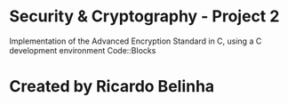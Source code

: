 # Security & Cryptography - Project 2

Implementation of the Advanced Encryption Standard in C, using a C development environment Code::Blocks

# Created by Ricardo Belinha


